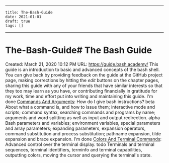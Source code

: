 
---
    title: The-Bash-Guide
    date: 2021-01-01    
    draft: true
    tags: []
---
# The-Bash-Guide# The Bash Guide
Created: March 21, 2020 10:12 PM
URL: https://guide.bash.academy/
This guide is an introduction to basic and advanced concepts of the bash shell.
You can give back by providing feedback on the guide at the GitHub project page, making corrections by hitting the *edit* buttons on the chapter pages, sharing this guide with any of your friends that have similar interests so that they too may learn as you have, or contributing financially in gratitude for my work, time and effort put into writing and maintaining this guide.
I'm done [Commands And Arguments](https://guide.bash.academy/commands/): How do I give bash instructions?
beta
About what a command is, and how to issue them; interactive mode and scripts; command syntax, searching commands and programs by name; arguments and word splitting as well as input and output redirection.
alpha
Bash parameters and variables; environment variables, special parameters and array parameters; expanding parameters, expansion operators, command substitution and process substitution; pathname expansion, tilde expansion and brace expansion.
I'm done [Colors And Terminal Commands](https://guide.bash.academy/terminal/): Advanced control over the terminal display.
todo
Terminals and terminal sequences, terminal identifiers, terminfo and terminal capabilities, outputting colors, moving the cursor and querying the terminal's state.
